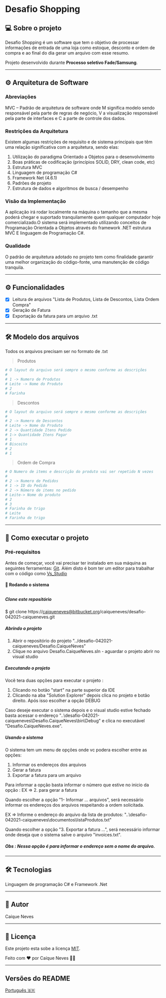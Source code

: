 # Desafio Shopping

## 💻 Sobre o projeto

Desafio Shopping é um software que tem o objetivo de processar informações de entrada de uma loja como estoque, desconto e ordem de compra e ao final do dia
gerar um arquivo com esse resumo.

Projeto desenvolvido durante **Processo seletivo Fade/Samsung**.

---

## ⚙️ Arquitetura de Software

### Abreviações

  MVC – Padrão de arquitetura de software onde M significa modelo sendo responsável pela parte de regras de negócio, V a visualização 
  responsável pela parte de interfaces e C a parte de controle dos dados. 

### Restrições da Arquitetura 

Existem algumas restrições de requisito e de sistema principais que têm uma relação significativa com a arquitetura, sendo elas: 

 1. Utilização do paradigma Orientado a Objetos para o desenvolvimento
 2. Boas práticas de codificação (princípios SOLID, DRY, clean code, etc)
 3. Estrutura MVC
 4. Linguagem de programação C#
 5. Framework Net (4.6.1) 
 6. Padrões de projeto
 7. Estrutura de dados e algoritmos de busca / desempenho

### Visão da Implementação

A aplicação irá rodar localmente na máquina o tamanho que a mesma poderá chegar e suportado tranquilamente 
quem qualquer computador hoje comercializado.O sistema será implementado utilizando conceitos de Programação Orientada a
Objetos através do framework .NET estrutura MVC E linguagem de Programação C#.

### Qualidade
O padrão de arquitetura adotado no projeto tem como finalidade garantir uma melhor
organização do código-fonte, uma manutenção de código tranquila.

---

## ⚙️ Funcionalidades

- [x] Leitura de arquivos "Lista de Produtos, Lista de Descontos, Lista Ordem Compra"
- [X] Geração de Fatura
- [x] Exportação da fatura para um arquivo .txt

---

## 🛠 Modelo dos arquivos 

Todos os arquivos precisam ser no formato de .txt

>	Produtos

```bash
# O layout do arquivo será sempre o mesmo conforme as descrições
#
# 1 -> Numero de Produtos
# Leite -> Nome do Produto
# 2 
# Farinha

```

>	Descontos

```bash
# O layout do arquivo será sempre o mesmo conforme as descrições
#
# 2 -> Numero de Descontos
# Leite -> Nome do Produto
# 2 -> Quantidade Itens Pedido
# 1-> Quantidade Itens Pagar
# 1 
# Biscoito 
# 2 
# 1

```

>	Ordem de Compra

```bash
# O Numero de items e descrição do produto vai ser repetido N vezes
#
# 2 -> Numero de Pedidos
# 1 -> ID do Pedido 
# 2 -> Número de items no pedido
# Leite-> Nome do produto 
# 2
# 3
# Farinha de trigo
# Leite
# Farinha de trigo

```

---
## 🚀 Como executar o projeto

### Pré-requisitos

Antes de começar, você vai precisar ter instalado em sua máquina as seguintes ferramentas:
[Git](https://git-scm.com). Além disto é bom ter um editor para trabalhar com o código como [Vs_Studio](https://visualstudio.microsoft.com/pt-br/thank-you-downloading-visual-studio/?sku=Professional&rel=16)

#### 🎲 Rodando o sistema
##
##
##### Clone este repositório
$ git clone https://caiqueneves@bitbucket.org/caiqueneves/desafio-042021-caiqueneves.git

##### Abrindo o projeto

  1. Abrir o repositório do projeto "../desafio-042021-caiqueneves/Desafio.CaiqueNeves"
  2. Clique no arquivo Desafio.CaiqueNeves.sln - aguardar o projeto abrir no visual studio

##### Executando o projeto

Você tera duas opções para executar o projeto :

  1. Clicando no botão "start" na parte superior da IDE 
  2. Clicando na aba "Solution Explorer" depois clica no projeto e botão direito. Após isso escolher a opção DEBUG

Caso deseje executar o sistema depois e o visual studio estive fechado basta acessar o endereço "..\desafio-042021-caiqueneves\Desafio.CaiqueNeves\bin\Debug" 
e clica no executável "Desafio.CaiqueNeves.exe".

##### Usando o sistema

O sistema tem um menu de opções onde vc podera escolher entre as opções:

   1. Informar os endereços dos arquivos
   2. Gerar a fatura
   3. Exportar a fatura para um arquivo

Para informar a opção basta informar o número que estive no inicio da opção : EX => 2. para gerar a fatura 

Quando escolher a opção "1- Informar ... arquivos", será necessário informar os endereços dos arquivos respeitando a ordem solicitada.

EX => Informe o endereço do arquivo da lista de produtos: "..\desafio-042021-caiqueneves\documentos\listaProdutos.txt"

Quando escolher a opção "3. Exportar a fatura ...", será necessário informar onde deseja que o sistema salve o arquivo "invoices.txt". 
##### Obs : Nessa opção é para informar o endereço sem o nome do arquivo.

---

## 🛠 Tecnologias

Linguagem de programação C# e Framework .Net

---

## 🚀  Autor

Caíque Neves

---

## 📝 Licença

Este projeto esta sobe a licença [MIT](./LICENSE.MT).

Feito com ❤️ por Caíque Neves 👋🏽 

---

##  Versões do README

[Português 🇧🇷](./README.md)  